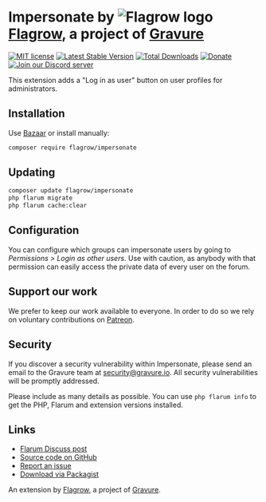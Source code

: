 # Impersonate by ![Flagrow logo](https://avatars0.githubusercontent.com/u/16413865?v=3&s=20) [Flagrow](https://discuss.flarum.org/d/1832-flagrow-extension-developer-group), a project of [Gravure](https://gravure.io/)

[![MIT license](https://img.shields.io/badge/license-MIT-blue.svg)](https://github.com/flagrow/impersonate/blob/master/LICENSE.md) [![Latest Stable Version](https://img.shields.io/packagist/v/flagrow/impersonate.svg)](https://packagist.org/packages/flagrow/impersonate) [![Total Downloads](https://img.shields.io/packagist/dt/flagrow/impersonate.svg)](https://packagist.org/packages/flagrow/impersonate) [![Donate](https://img.shields.io/badge/patreon-support-yellow.svg)](https://www.patreon.com/flagrow) [![Join our Discord server](https://discordapp.com/api/guilds/240489109041315840/embed.png)](https://flagrow.io/join-discord)

This extension adds a "Log in as user" button on user profiles for administrators.

## Installation

Use [Bazaar](https://discuss.flarum.org/d/5151-flagrow-bazaar-the-extension-marketplace) or install manually:

```bash
composer require flagrow/impersonate
```

## Updating

```bash
composer update flagrow/impersonate
php flarum migrate
php flarum cache:clear
```

## Configuration

You can configure which groups can impersonate users by going to *Permissions > Login as other users*.
Use with caution, as anybody with that permission can easily access the private data of every user on the forum.

## Support our work

We prefer to keep our work available to everyone.
In order to do so we rely on voluntary contributions on [Patreon](https://www.patreon.com/flagrow).

## Security

If you discover a security vulnerability within Impersonate, please send an email to the Gravure team at security@gravure.io. All security vulnerabilities will be promptly addressed.

Please include as many details as possible. You can use `php flarum info` to get the PHP, Flarum and extension versions installed.

## Links

- [Flarum Discuss post](https://discuss.flarum.org/d/9868-flagrow-impersonate-login-as-other-users)
- [Source code on GitHub](https://github.com/flagrow/impersonate)
- [Report an issue](https://github.com/flagrow/impersonate/issues)
- [Download via Packagist](https://packagist.org/packages/flagrow/impersonate)

An extension by [Flagrow](https://flagrow.io/), a project of [Gravure](https://gravure.io/).

